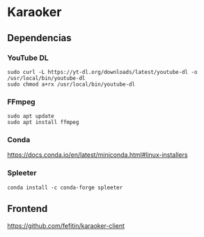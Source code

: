 # Karaoker

## Dependencias

### YouTube DL
    sudo curl -L https://yt-dl.org/downloads/latest/youtube-dl -o /usr/local/bin/youtube-dl
    sudo chmod a+rx /usr/local/bin/youtube-dl

### FFmpeg
    sudo apt update
    sudo apt install ffmpeg

### Conda
https://docs.conda.io/en/latest/miniconda.html#linux-installers

### Spleeter
    conda install -c conda-forge spleeter

## Frontend
https://github.com/fefitin/karaoker-client